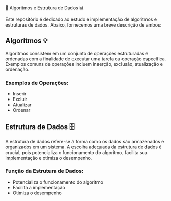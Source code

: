 🚀 Algoritmos e Estrutura de Dados 📊

Este repositório é dedicado ao estudo e implementação de algoritmos e estruturas de dados. Abaixo, fornecemos uma breve descrição de ambos:

## Algoritmos 💡

Algoritmos consistem em um conjunto de operações estruturadas e ordenadas com a finalidade de executar uma tarefa ou operação específica. Exemplos comuns de operações incluem inserção, exclusão, atualização e ordenação.

### Exemplos de Operações:

- Inserir
- Excluir
- Atualizar
- Ordenar

## Estrutura de Dados 🗄️

A estrutura de dados refere-se à forma como os dados são armazenados e organizados em um sistema. A escolha adequada da estrutura de dados é crucial, pois potencializa o funcionamento do algoritmo, facilita sua implementação e otimiza o desempenho.

### Função da Estrutura de Dados:

- Potencializa o funcionamento do algoritmo
- Facilita a implementação
- Otimiza o desempenho
